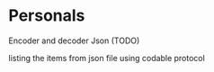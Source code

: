 # Personals
Encoder and decoder Json (TODO)

listing the items from json file using codable protocol
